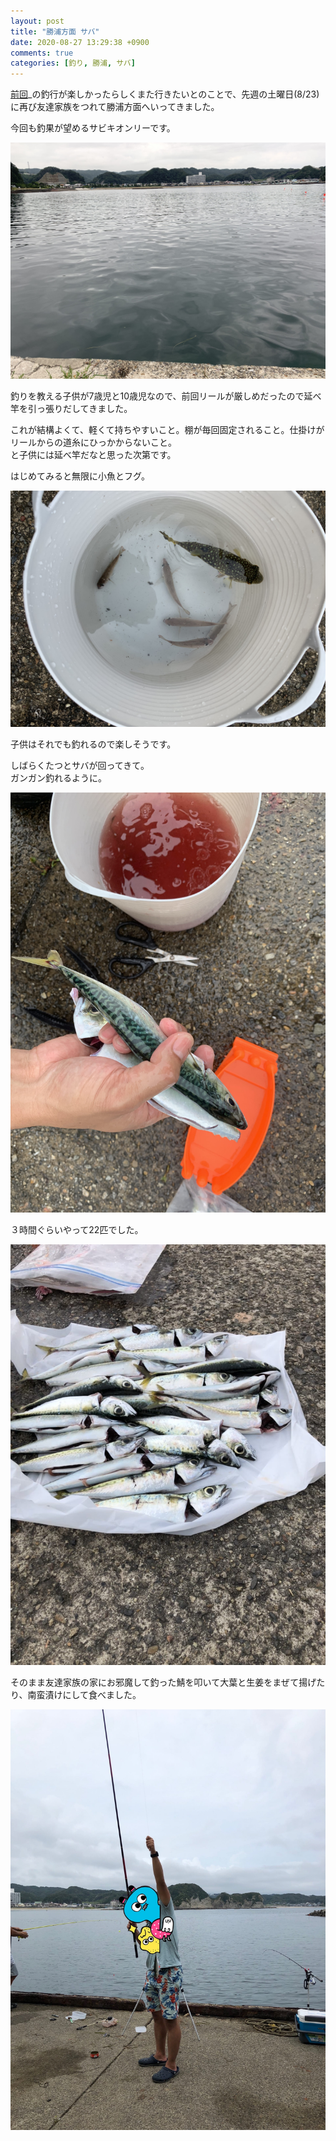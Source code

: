 ```yaml
---
layout: post
title: "勝浦方面 サバ"
date: 2020-08-27 13:29:38 +0900
comments: true
categories: [釣り, 勝浦, サバ]
---
```


[前回](https://yoshitsugufujii.github.io/blog/2020/07/27/okitsu/)_の釣行が楽しかったらしくまた行きたいとのことで、先週の土曜日(8/23)に再び友達家族をつれて勝浦方面へいってきました。  
  
<!-- more -->      
      
<script async src="//pagead2.googlesyndication.com/pagead/js/adsbygoogle.js"></script>      
<ins class="adsbygoogle"      
     style="display:block; text-align:center;"      
     data-ad-layout="in-article"      
     data-ad-format="fluid"      
     data-ad-client="ca-pub-7039502723411845"      
     data-ad-slot="8206045005"></ins>      
<script>      
     (adsbygoogle = window.adsbygoogle || []).push({});      
</script>     
  
今回も釣果が望めるサビキオンリーです。    
  
<img src="/images/blog/20200827/IMG_7187.JPG">      
  
釣りを教える子供が7歳児と10歳児なので、前回リールが厳しめだったので延べ竿を引っ張りだしてきました。  
  
これが結構よくて、軽くて持ちやすいこと。棚が毎回固定されること。仕掛けがリールからの道糸にひっかからないこと。  
と子供には延べ竿だなと思った次第です。  
  
  
はじめてみると無限に小魚とフグ。  
  
<img src="/images/blog/20200827/IMG_7190.JPG">      
  
子供はそれでも釣れるので楽しそうです。  
  
しばらくたつとサバが回ってきて。  
ガンガン釣れるように。  
  
<img src="/images/blog/20200827/IMG_7192.JPG">      
  
３時間ぐらいやって22匹でした。  
  
<img src="/images/blog/20200827/IMG_7197.JPG">  
  
そのまま友達家族の家にお邪魔して釣った鯖を叩いて大葉と生姜をまぜて揚げたり、南蛮漬けにして食べました。  
  
<img src="/images/blog/20200827/IMG_7210.JPG">  
